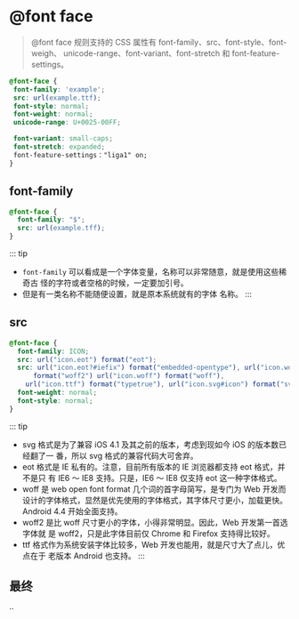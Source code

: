 # @font face

> @font face 规则支持的 CSS 属性有 font-family、src、font-style、font-weigh、
> unicode-range、font-variant、font-stretch 和 font-feature-settings。

```css
@font-face {
 font-family: 'example';
 src: url(example.ttf);
 font-style: normal;
 font-weight: normal;
 unicode-range: U+0025-00FF;

 font-variant: small-caps;
 font-stretch: expanded;
 font-feature-settings："liga1" on;
}
```

## font-family

```css
@font-face {
  font-family: "$";
  src: url(example.tff);
}
```

::: tip

- `font-family` 可以看成是一个字体变量，名称可以非常随意，就是使用这些稀奇古
  怪的字符或者空格的时候，一定要加引号。
- 但是有一类名称不能随便设置，就是原本系统就有的字体
  名称。
  :::

## src

```css
@font-face {
  font-family: ICON;
  src: url("icon.eot") format("eot");
  src: url("icon.eot?#iefix") format("embedded-opentype"), url("icon.woff2")
      format("woff2") url("icon.woff") format("woff"),
    url("icon.ttf") format("typetrue"), url("icon.svg#icon") format("svg");
  font-weight: normal;
  font-style: normal;
}
```

::: tip

- svg 格式是为了兼容 iOS 4.1 及其之前的版本，考虑到现如今 iOS 的版本数已经翻了一
  番，所以 svg 格式的兼容代码大可舍弃。
- eot 格式是 IE 私有的。注意，目前所有版本的 IE 浏览器都支持 eot 格式，并不是只
  有 IE6 ～ IE8 支持。只是，IE6 ～ IE8 仅支持 eot 这一种字体格式。
- woff 是 web open font format 几个词的首字母简写，是专门为 Web 开发而设计的字体格式，显然是优先使用的字体格式，其字体尺寸更小，加载更快。Android 4.4 开始全面支持。
- woff2 是比 woff 尺寸更小的字体，小得非常明显。因此，Web 开发第一首选字体就
  是 woff2，只是此字体目前仅 Chrome 和 Firefox 支持得比较好。
- ttf 格式作为系统安装字体比较多，Web 开发也能用，就是尺寸大了点儿，优点在于
  老版本 Android 也支持。
  :::

## 最终

··
